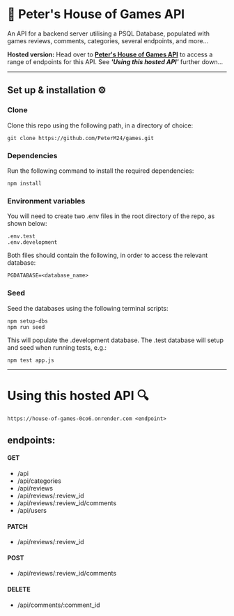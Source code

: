 # 🧩 Peter's House of Games API

An API for a backend server utilising a PSQL Database, populated with games reviews, comments, categories, several endpoints, and more...

**Hosted version:** Head over to [**Peter's House of Games API**](https://house-of-games-0co6.onrender.com/api) to access a range of endpoints for this API. See ***'Using this hosted API'*** further down...

---
## Set up & installation ⚙️

### Clone 

Clone this repo using the following path, in a directory of choice:

```
git clone https://github.com/PeterM24/games.git
```

### Dependencies

Run the following command to install the required dependencies:

```
npm install
```

### Environment variables

You will need to create two .env files in the root directory of the repo, as shown below:

```
.env.test
.env.development
```

Both files should contain the following, in order to access the relevant database:

```
PGDATABASE=<database_name>
```

### Seed

Seed the databases using the following terminal scripts:

```
npm setup-dbs
npm run seed
```

This will populate the .development database. The .test database will setup and seed when running tests, e.g.:

```
npm test app.js
```
---
# Using this hosted API 🔍

```
https://house-of-games-0co6.onrender.com <endpoint>
```
## endpoints:
#### **GET**
- /api
- /api/categories
- /api/reviews
- /api/reviews/:review_id
- /api/reviews/:review_id/comments
- /api/users

#### **PATCH**
- /api/reviews/:review_id

#### **POST**
- /api/reviews/:review_id/comments

#### **DELETE**
- /api/comments/:comment_id